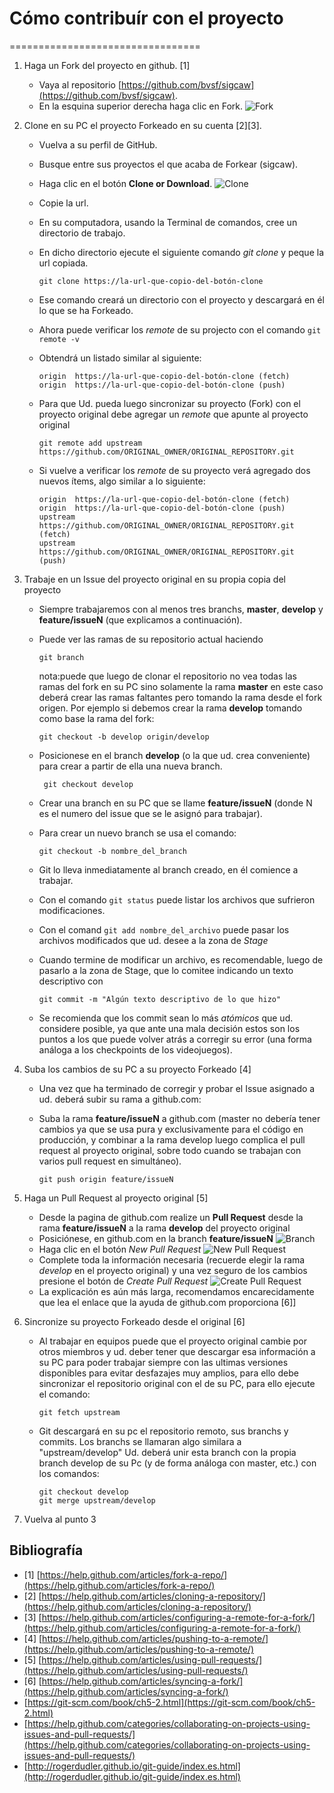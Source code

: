 # Cómo contribuír con el proyecto
=================================

1. Haga un Fork del proyecto en github. [1]
    * Vaya al repositorio [https://github.com/bvsf/sigcaw](https://github.com/bvsf/sigcaw).
    * En la esquina superior derecha haga clic en Fork. ![Fork](https://help.github.com/assets/images/help/repository/fork_button.jpg)
2. Clone en su PC el proyecto Forkeado en su cuenta [2][3].
    * Vuelva a su perfil de GitHub.
    * Busque entre sus proyectos el que acaba de Forkear (sigcaw).
    * Haga clic en el botón **Clone or Download**. ![Clone](https://help.github.com/assets/images/help/repository/clone-repo-clone-url-button.png)
    * Copie la url.
    * En su computadora, usando la Terminal de comandos, cree un directorio de trabajo.
    * En dicho directorio ejecute el siguiente comando *git clone* y peque la url copiada.
      
         ```
         git clone https://la-url-que-copio-del-botón-clone
         ```
         
    * Ese comando creará un directorio con el proyecto y descargará en él lo que se ha Forkeado.
    * Ahora puede verificar los *remote* de su projecto con el comando
        ```git remote -v```
    * Obtendrá un listado similar al siguiente:
      
        ```
        origin	https://la-url-que-copio-del-botón-clone (fetch)
        origin	https://la-url-que-copio-del-botón-clone (push)
        ```
        
    * Para que Ud. pueda luego sincronizar su proyecto (Fork) con el proyecto original debe agregar un *remote* que apunte al proyecto original
      
        ```
        git remote add upstream https://github.com/ORIGINAL_OWNER/ORIGINAL_REPOSITORY.git
        ```
        
    * Si vuelve a verificar los *remote* de su proyecto verá agregado dos nuevos ítems, algo similar a lo siguiente:
      
        ```
        origin	https://la-url-que-copio-del-botón-clone (fetch)
        origin	https://la-url-que-copio-del-botón-clone (push)
        upstream	https://github.com/ORIGINAL_OWNER/ORIGINAL_REPOSITORY.git (fetch)
        upstream	https://github.com/ORIGINAL_OWNER/ORIGINAL_REPOSITORY.git (push)
        ```
    
3. Trabaje en un Issue del proyecto original en su propia copia del proyecto
    * Siempre trabajaremos con al menos tres branchs, **master**, **develop** y **feature/issueN** (que explicamos a continuación).
    * Puede ver las ramas de su repositorio actual haciendo
      
        ```
        git branch
        ```
        
      nota:puede que luego de clonar el repositorio no vea todas las ramas del fork en su PC sino solamente la rama **master** en este caso deberá crear las ramas faltantes pero tomando la rama desde el fork origen. Por ejemplo si debemos crear la rama **develop** tomando como base la rama del fork:
      
        ```
        git checkout -b develop origin/develop
        ```
         
    * Posicionese en el branch **develop** (o la que ud. crea conveniente) para crear a partir de ella una nueva branch.
      
        ```
         git checkout develop
         ```
         
    * Crear una branch en su PC que se llame **feature/issueN** (donde N es el numero del issue que se le asignó para trabajar).
    * Para crear un nuevo branch se usa el comando:
      
        ```
        git checkout -b nombre_del_branch
        ```
        
    * Git lo lleva inmediatamente al branch creado, en él comience a trabajar.
    * Con el comando ```git status``` puede listar los archivos que sufrieron modificaciones.
    * Con el comand ```git add nombre_del_archivo``` puede pasar los archivos modificados que ud. desee a la zona de *Stage*
    * Cuando termine de modificar un archivo, es recomendable, luego de pasarlo a la zona de Stage, que lo comitee indicando un texto descriptivo con
      
        ```
        git commit -m "Algún texto descriptivo de lo que hizo"
        ```
        
    * Se recomienda que los commit sean lo más *atómicos* que ud. considere posible, ya que ante una mala decisión estos son los puntos a los que puede volver atrás a corregir su error (una forma análoga a los checkpoints de los videojuegos).
4. Suba los cambios de su PC a su proyecto Forkeado [4]
    * Una vez que ha terminado de corregir y probar el Issue asignado a ud. deberá subir su rama a github.com:
    * Suba la rama **feature/issueN** a github.com (master no debería tener cambios ya que se usa pura y exclusivamente para el código en producción, y combinar a la rama develop luego complica el pull request al proyecto original, sobre todo cuando se trabajan con varios pull request en simultáneo).
      
         ```
         git push origin feature/issueN
         ```
         
5. Haga un Pull Request al proyecto original [5]
    * Desde la pagina de github.com realize un **Pull Request** desde la rama **feature/issueN** a la rama **develop** del proyecto original
    * Posiciónese, en github.com en la branch **feature/issueN** ![Branch](https://help.github.com/assets/images/help/branch/pick-your-branch.png)
    * Haga clic en el botón *New Pull Request* ![New Pull Request](https://help.github.com/assets/images/help/pull_requests/pull-request-start-review-button.png)
    * Complete toda la información necesaria (recuerde elegir la rama *develop* en el proyecto original) y una vez seguro de los cambios presione el botón de *Create Pull Request*  ![Create Pull Request](https://help.github.com/assets/images/help/pull_requests/pull-request-review-create.png)
    * La explicación es aún más larga, recomendamos encarecidamente que lea el enlace que la ayuda de github.com proporciona [6]]
6. Sincronize su proyecto Forkeado desde el original [6]
    * Al trabajar en equipos puede que el proyecto original cambie por otros miembros y ud. deber tener que descargar esa información a su PC para poder trabajar siempre con las ultimas versiones disponibles para evitar desfazajes muy amplios, para ello debe sincronizar el repositorio original con el de su PC, para ello ejecute el comando:
      
         ```
         git fetch upstream
         ```
         
    * Git descargará en su pc el repositorio remoto, sus branchs y commits. Los branchs se llamaran algo similara a "upstream/develop" Ud. deberá unir esta branch con la propia branch develop de su Pc (y de forma análoga con master, etc.) con los comandos:
      
        ```
        git checkout develop
        git merge upstream/develop
        ```
        
7. Vuelva al punto 3


## Bibliografía

* [1] [https://help.github.com/articles/fork-a-repo/](https://help.github.com/articles/fork-a-repo/)
* [2] [https://help.github.com/articles/cloning-a-repository/](https://help.github.com/articles/cloning-a-repository/)
* [3] [https://help.github.com/articles/configuring-a-remote-for-a-fork/](https://help.github.com/articles/configuring-a-remote-for-a-fork/)
* [4] [https://help.github.com/articles/pushing-to-a-remote/](https://help.github.com/articles/pushing-to-a-remote/)
* [5] [https://help.github.com/articles/using-pull-requests/](https://help.github.com/articles/using-pull-requests/)
* [6] [https://help.github.com/articles/syncing-a-fork/](https://help.github.com/articles/syncing-a-fork/)
* [https://git-scm.com/book/ch5-2.html](https://git-scm.com/book/ch5-2.html)
* [https://help.github.com/categories/collaborating-on-projects-using-issues-and-pull-requests/](https://help.github.com/categories/collaborating-on-projects-using-issues-and-pull-requests/)
* [http://rogerdudler.github.io/git-guide/index.es.html](http://rogerdudler.github.io/git-guide/index.es.html)

